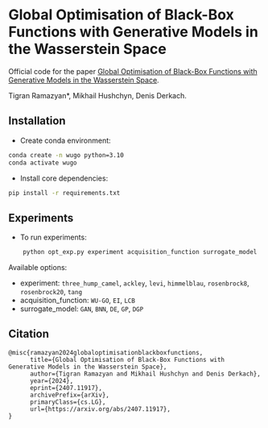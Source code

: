 # Global Optimisation of Black-Box Functions with Generative Models in the Wasserstein Space

Official code for the paper [Global Optimisation of Black-Box Functions with Generative Models in the Wasserstein Space](https://arxiv.org/abs/2407.11917). 

Tigran Ramazyan*, Mikhail Hushchyn, Denis Derkach.

## Installation

- Create conda environment:

```sh
conda create -n wugo python=3.10
conda activate wugo
```

- Install core dependencies:

```sh
pip install -r requirements.txt
```

## Experiments

- To run experiments:
```bash
    python opt_exp.py experiment acquisition_function surrogate_model
```

Available options:
- experiment: `three_hump_camel`, `ackley`, `levi`, `himmelblau`, `rosenbrock8`, `rosenbrock20`, `tang`
- acquisition_function: `WU-GO`, `EI`, `LCB`
- surrogate_model: `GAN`, `BNN`, `DE`, `GP`, `DGP`


## Citation

```
@misc{ramazyan2024globaloptimisationblackboxfunctions,
      title={Global Optimisation of Black-Box Functions with Generative Models in the Wasserstein Space}, 
      author={Tigran Ramazyan and Mikhail Hushchyn and Denis Derkach},
      year={2024},
      eprint={2407.11917},
      archivePrefix={arXiv},
      primaryClass={cs.LG},
      url={https://arxiv.org/abs/2407.11917}, 
}
```